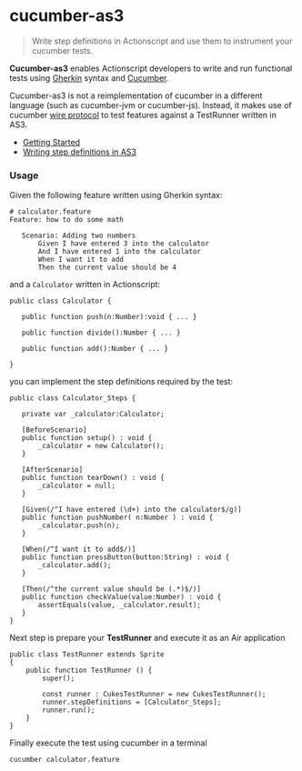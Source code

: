 # cucumber-as3

> Write step definitions in Actionscript and use them to instrument your cucumber tests.

**Cucumber-as3** enables Actionscript developers to write and run functional tests using [Gherkin](https://github.com/cucumber/cucumber/wiki/Gherkin) syntax and [Cucumber](http://cukes.info).

Cucumber-as3 is not a reimplementation of cucumber in a different language (such as cucumber-jvm or cucumber-js). Instead, it makes use of cucumber [wire protocol](https://github.com/cucumber/cucumber/wiki/Wire-Protocol) to test features against a TestRunner written in AS3.

 * [Getting Started](https://github.com/miguelatplumbee/cucumber-as3/blob/master/cucumber-as3-wiki/getting_started.md)
 * [Writing step definitions in AS3](https://github.com/miguelatplumbee/cucumber-as3/blob/master/cucumber-as3-wiki/step_definitions.md)

### Usage

Given the following feature written using Gherkin syntax:

 ```gherkin
 # calculator.feature
 Feature: how to do some math

 	Scenario: Adding two numbers
 	    Given I have entered 3 into the calculator
 	    And I have entered 1 into the calculator
 	    When I want it to add
 	    Then the current value should be 4
 ```


and a `Calculator` written in Actionscript:

 ```as3
public class Calculator {

    public function push(n:Number):void { ... }

    public function divide():Number { ... }

    public function add():Number { ... }

}
 ```

you can implement the step definitions required by the test:


 ```as3
public class Calculator_Steps {

    private var _calculator:Calculator;

    [BeforeScenario]
    public function setup() : void {
        _calculator = new Calculator();
    }

    [AfterScenario]
    public function tearDown() : void {
        _calculator = null;
    }

    [Given(/^I have entered (\d+) into the calculator$/g)]
    public function pushNumber( n:Number ) : void {
        _calculator.push(n);
    }

    [When(/^I want it to add$/)]
    public function pressButton(button:String) : void {
        _calculator.add();
    }

    [Then(/^the current value should be (.*)$/)]
    public function checkValue(value:Number) : void {
        assertEquals(value, _calculator.result);
    }
}
 ```

Next step is prepare your **TestRunner** and execute it as an Air application

```as3
public class TestRunner extends Sprite
{
    public function TestRunner () {
        super();

        const runner : CukesTestRunner = new CukesTestRunner();
        runner.stepDefinitions = [Calculator_Steps];
        runner.run();
    }
}
```

Finally execute the test using cucumber in a terminal

 ```bash
 cucumber calculator.feature
 ```